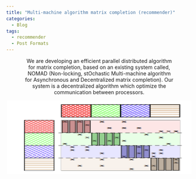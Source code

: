 ```yaml
---
title: "Multi-machine algorithm matrix completion (recommender)"
categories:
  - Blog
tags:
  - recommender
  - Post Formats
---
```


<p align="center" style="font-size: 14px; width: 80%; margin: auto;">
We are developing an efficient parallel distributed algorithm for matrix completion, based on an existing system called, NOMAD (Non-locking, stOchastic Multi-machine algorithm for Asynchronous and Decentralized matrix completion). Our system is a decentralized algorithm which optimize the communication between processors.
</p>


<p align="center">
  <img src="/assets/images/nomad.png" alt="Distributing matrix between different workers."  width="500" height="200" />
</p>


